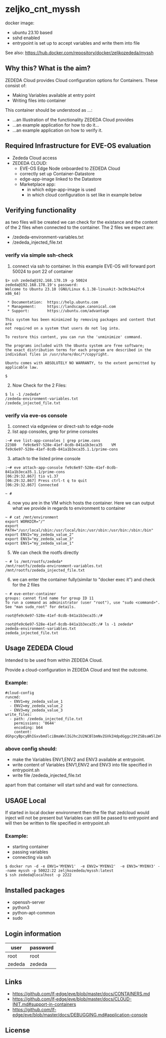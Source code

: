 # zeljko_cnt_myssh

docker image:
- ubuntu 23.10 based
- sshd enabled
- entrypoint is set up to accept variables and write them into file
  
See also: https://hub.docker.com/repository/docker/zeljkozededa/myssh

## Why this? What is the aim?
ZEDEDA Cloud provides Cloud configuration options for Containers.
These consist of:
- Making Variables available at entry point
- Writing files into container

This container should be understood as ...:
- ...an Illustration of the functionality ZEDEDA Cloud provides
- ...an example application for how to do it...
- ...an example application on how to verify it.

## Required Infrastructure for EVE-OS evaluation
- Zededa Cloud access
- ZEDEDA CLOUD:
  - EVE-OS Edge Node onboarded to ZEDEDA Cloud
  - correctly set up Container-Datastore
  - edge-app-image linked to the Datastore
  - Marketplace app:
    - in which edge-app-image is used
    - in which cloud configuration is set like in example below 

## Verifying functionality
as two files will be created we can check for the existance and the content of the 2 files when connected to the container.
The 2 files we expect are:
- /zededa-environment-variables.txt
- /zededa_injected_file.txt

### verify via simple ssh-check
1. connect via ssh to container. In this example EVE-OS will forward port 50024 to port 22 of container
```
$> ssh zededa@192.168.178.19 -p 50024
zededa@192.168.178.19's password:
Welcome to Ubuntu 23.10 (GNU/Linux 6.1.38-linuxkit-3e39cb4a2fc4 x86_64)

 * Documentation:  https://help.ubuntu.com
 * Management:     https://landscape.canonical.com
 * Support:        https://ubuntu.com/advantage

This system has been minimized by removing packages and content that are
not required on a system that users do not log into.

To restore this content, you can run the 'unminimize' command.

The programs included with the Ubuntu system are free software;
the exact distribution terms for each program are described in the
individual files in /usr/share/doc/*/copyright.

Ubuntu comes with ABSOLUTELY NO WARRANTY, to the extent permitted by
applicable law.

$
```
2. Now Check for the 2 Files:
```
$ ls -1 /zededa*
/zededa-environment-variables.txt
/zededa_injected_file.txt
```

### verify via eve-os console
1. connect via edgeview or direct-ssh to edge-node
2. list app consoles, grep for prime consoles
```
:~# eve list-app-consoles | grep prime.cons
22380   fe9c6e97-528e-41ef-8cdb-841a1b3eca35    VM              fe9c6e97-528e-41ef-8cdb-841a1b3eca35.1.1/prime-cons
```
3. attach to the listed prime console
```
:~# eve attach-app-console fe9c6e97-528e-41ef-8cdb-841a1b3eca35.1.1/prime-cons
[06:29:32.867] tio v1.37
[06:29:32.867] Press ctrl-t q to quit
[06:29:32.867] Connected

~ #
```
4. now you are in the VM which hosts the container. Here we can output what we provide in regards to environment to container
```
~ # cat /mnt/environment
export WORKDIR="/"
export PATH="/usr/local/sbin:/usr/local/bin:/usr/sbin:/usr/bin:/sbin:/bin"
export ENV2="my_zededa_value_2"
export ENV3="my_zededa_value_3"
export ENV1="my_zededa_value_1"
```
5. We can check the rootfs directly
```
~ # ls /mnt/rootfs/zededa*
/mnt/rootfs/zededa-environment-variables.txt
/mnt/rootfs/zededa_injected_file.txt
```
6. we can enter the container fully(similar to "docker exec it") and check for the 2 files
```
~ # eve-enter-container
groups: cannot find name for group ID 11
To run a command as administrator (user "root"), use "sudo <command>".
See "man sudo_root" for details.

root@fe9c6e97-528e-41ef-8cdb-841a1b3eca35:/#
```
```
root@fe9c6e97-528e-41ef-8cdb-841a1b3eca35:/# ls -1 zededa*
zededa-environment-variables.txt
zededa_injected_file.txt
```

## Usage ZEDEDA Cloud
Intended to be used from within ZEDEDA Cloud.

Provide a cloud-configuration in ZEDEDA Cloud and test the outcome.

### Example:
```
#cloud-config
runcmd:
  - ENV1=my_zededa_value_1
  - ENV2=my_zededa_value_2
  - ENV3=my_zededa_value_3
write_files:
  - path: /zededa_injected_file.txt
    permissions: '0644'
    encoding: b64
    content:  dGhpcyBpcyBhIGxvbmdlciBmaWxlIGJhc2U2NCBlbmNvZGVkIHdpdGggc29tZSBsaW5lZmVlZHMgYW5kIHNvIG9uCgoKCmFib3ZlIHRocmVlIGxpbmVmZWVkcwoK
```
### above config should:
- make the Variables ENV1,ENV2 and ENV3 available at entrypoint.
- write content of Variables ENV1,ENV2 and ENV3 into file specified in entrypoint.sh
- write file /zededa_injected_file.txt

apart from that container will start sshd and wait for connections.

## USAGE Local
If started in local docker environment then the file that zedcloud would inject will not be present but Variables can still be passed to entrypoint and will then be written to file specified in entrypoint.sh

### Example:
- starting container
- passing variables
- connecting via ssh
   
```console
$ docker run -d -e ENV1='MYENV1'  -e ENV2='MYENV2'  -e ENV3='MYENV3' --name myssh -p 50022:22 zeljkozededa/myssh:latest
$ ssh zededa@localhost -p 2222 
```

## Installed packages

- openssh-server
- python3
- python-apt-common
- sudo

## Login information

| user   | password |
|--------|----------|
| root   | root     |
| zededa | zededa   |

## Links
- https://github.com/lf-edge/eve/blob/master/docs/CONTAINERS.md
- https://github.com/lf-edge/eve/blob/master/docs/CLOUD-INIT.md#support-in-containers
- https://github.com/lf-edge/eve/blob/master/docs/DEBUGGING.md#application-console

## License

